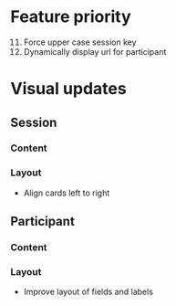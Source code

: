 # Feature priority
11. Force upper case session key
12. Dynamically display url for participant

# Visual updates

## Session

### Content

### Layout
- Align cards left to right

## Participant
### Content

### Layout
- Improve layout of fields and labels
